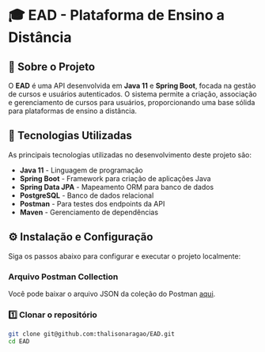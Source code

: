 # 🎓 EAD - Plataforma de Ensino a Distância  

## 📌 Sobre o Projeto  
O **EAD** é uma API desenvolvida em **Java 11** e **Spring Boot**, focada na gestão de cursos e usuários autenticados. O sistema permite a criação, associação e gerenciamento de cursos para usuários, proporcionando uma base sólida para plataformas de ensino a distância.  

## 🚀 Tecnologias Utilizadas  
As principais tecnologias utilizadas no desenvolvimento deste projeto são:  

- **Java 11** - Linguagem de programação  
- **Spring Boot** - Framework para criação de aplicações Java  
- **Spring Data JPA** - Mapeamento ORM para banco de dados  
- **PostgreSQL** - Banco de dados relacional  
- **Postman** - Para testes dos endpoints da API  
- **Maven** - Gerenciamento de dependências  

## ⚙️ Instalação e Configuração  
Siga os passos abaixo para configurar e executar o projeto localmente:  

### Arquivo Postman Collection
Você pode baixar o arquivo JSON da coleção do Postman [aqui](https://github.com/thalisonaragao/EAD/blob/main/EAD.postman_collection).

### 1️⃣ Clonar o repositório  
```sh
git clone git@github.com:thalisonaragao/EAD.git
cd EAD
